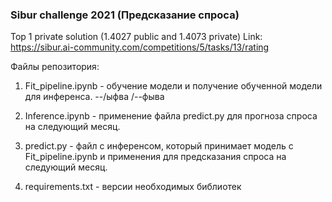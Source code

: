 ### Sibur challenge 2021 (Предсказание спроса)

Top 1 private solution (1.4027 public and 1.4073 private)
Link: https://sibur.ai-community.com/competitions/5/tasks/13/rating

Файлы репозитория:

1) Fit_pipeline.ipynb - обучение модели и получение обученной модели для инференса.
--/ыфва
/--фыва


2) Inference.ipynb - применение файла predict.py для прогноза спроса на следующий месяц.

3) predict.py - файл с инференсом, который принимает модель с Fit_pipeline.ipynb и применения для предсказания спроса на следующий месяц.

4) requirements.txt - версии необходимых библиотек
